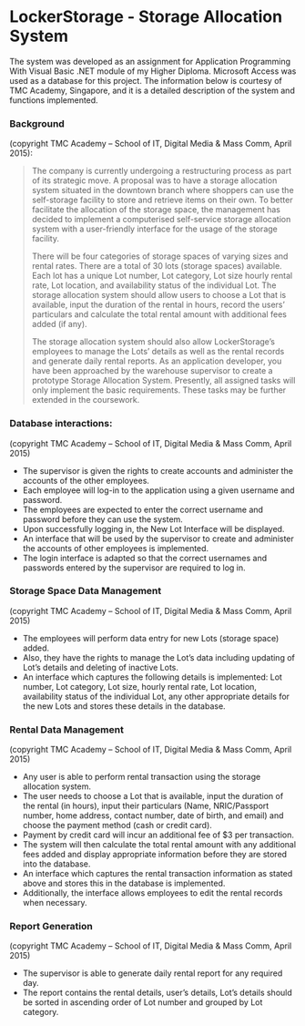 # LockerStorage - Storage Allocation System

The system was developed as an assignment for Application Programming With Visual Basic .NET module of my Higher Diploma. Microsoft Access was used as a database for this project. The information below is courtesy of TMC Academy, Singapore, and it is a detailed description of the system and functions implemented.

### Background
(copyright TMC Academy – School of IT, Digital Media & Mass Comm, April 2015):

> The company is currently undergoing a restructuring process as part of its strategic move. A
> proposal was to have a storage allocation system situated in the downtown branch where
> shoppers can use the self-storage facility to store and retrieve items on their own.
> To better facilitate the allocation of the storage space, the management has decided to
> implement a computerised self-service storage allocation system with a user-friendly interface
> for the usage of the storage facility.
> 
> There will be four categories of storage spaces of varying sizes and rental rates. There are a
> total of 30 lots (storage spaces) available. Each lot has a unique Lot number, Lot category, Lot
> size hourly rental rate, Lot location, and availability status of the individual Lot.
> The storage allocation system should allow users to choose a Lot that is available, input the
> duration of the rental in hours, record the users’ particulars and calculate the total rental amount
> with additional fees added (if any).
> 
> The storage allocation system should also allow LockerStorage’s employees to manage the
> Lots’ details as well as the rental records and generate daily rental reports.
> As an application developer, you have been approached by the warehouse supervisor to create
> a prototype Storage Allocation System. Presently, all assigned tasks will only implement the
> basic requirements. These tasks may be further extended in the coursework.

### Database interactions:
(copyright TMC Academy – School of IT, Digital Media & Mass Comm, April 2015)
- The supervisor is given the rights to create accounts and administer the accounts of the other employees.
- Each employee will log-in to the application using a given username and password.
- The employees are expected to enter the correct username and password before they can use the system.
- Upon successfully logging in, the New Lot Interface will be displayed.
- An interface that will be used by the supervisor to create and administer the accounts of other employees is implemented.
- The login interface is adapted so that the correct usernames and passwords entered by the supervisor are required to log in.

### Storage Space Data Management
(copyright TMC Academy – School of IT, Digital Media & Mass Comm, April 2015)

- The employees will perform data entry for new Lots (storage space) added.
- Also, they have the rights to manage the Lot’s data including updating of Lot’s details and deleting of inactive Lots.
- An interface which captures the following details is implemented: Lot number, Lot category, Lot size, hourly rental rate, Lot location, availability status of the  individual Lot, any other appropriate details for the new Lots and stores these details in the database.

### Rental Data Management
(copyright TMC Academy – School of IT, Digital Media & Mass Comm, April 2015)

- Any user is able to perform rental transaction using the storage allocation system.
- The user needs to choose a Lot that is available, input the duration of the rental (in hours), input their particulars (Name, NRIC/Passport number, home address, contact number, date of birth, and email) and choose the payment method (cash or credit card).
- Payment by credit card will incur an additional fee of $3 per transaction.
- The system will then calculate the total rental amount with any additional fees added and display appropriate information before they are stored into the database. 
- An interface which captures the rental transaction information as stated above and stores this in the database is implemented.
- Additionally, the interface allows employees to edit the rental records when necessary.

### Report Generation
(copyright TMC Academy – School of IT, Digital Media & Mass Comm, April 2015)

- The supervisor is able to generate daily rental report for any required day.
- The report contains the rental details, user’s details, Lot’s details should be sorted in ascending order of Lot number and grouped by Lot category.
